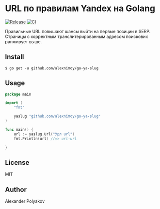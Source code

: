 # URL по правилам Yandex на Golang

[![Release](https://img.shields.io/github/release/alexnimoy/go-ya-slug.svg?style=flat-square)](https://github.com/alexnimoy/go-ya-slug/releases/latest)
[![CI](https://github.com/alexnimoy/go-ya-slug/actions/workflows/go.yml/badge.svg)](https://github.com/alexnimoy/go-ya-slug/actions/workflows/go.yml)

Правильные URL повышают шансы выйти на первые позиции в SERP. Страницы с корректным транслитерированным адресом поисковик ранжирует выше.

## Install

```
$ go get -u github.com/alexnimoy/go-ya-slug
```

## Usage

```Go
package main

import (
	"fmt"

	yaslug "github.com/alexnimoy/go-ya-slug"
)

func main() {
	url := yaslug.Url("Урл url")
	fmt.Println(url) //=> url-url

}
```

## License

MIT

## Author

Alexander Polyakov
